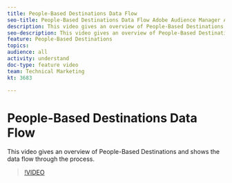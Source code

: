 ```yaml
---
title: People-Based Destinations Data Flow
seo-title: People-Based Destinations Data Flow Adobe Audience Manager AAM
description: This video gives an overview of People-Based Destinations and shows the data flow through the process.
seo-description: This video gives an overview of People-Based Destinations and shows the data flow through the process.  Adobe Audience Manager AAM
feature: People-Based Destinations
topics: 
audience: all
activity: understand
doc-type: feature video
team: Technical Marketing
kt: 3683

---
```


# People-Based Destinations Data Flow

This video gives an overview of People-Based Destinations and shows the data flow through the process.

>[!VIDEO](https://video.tv.adobe.com/v/28968/?quality=12)
